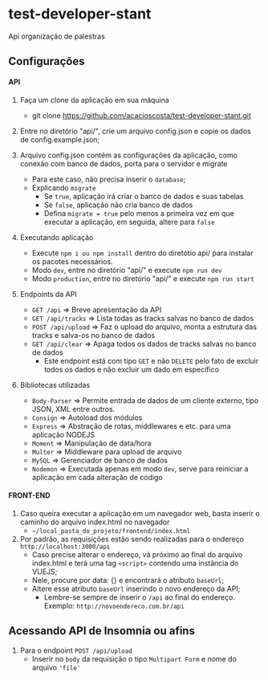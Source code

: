 # test-developer-stant

Api organização de palestras

## Configurações

#### API

1. Faça um clone da aplicação em sua máquina
   - git clone https://github.com/acacioscosta/test-developer-stant.git

2. Entre no diretório "api/", crie um arquivo config.json e copie os dados de config.example.json;
3. Arquivo config.json contém as configurações da aplicação, como conexão com banco de dados, porta para o servidor e migrate
   - Para este caso, não precisa inserir o `database`;
   - Explicando `migrate`
     - Se `true`, aplicação irá criar o banco de dados e suas tabelas
     - Se `false`, aplicação não cria banco de dados
     - Defina `migrate = true` pelo menos a primeira vez em que executar a aplicação, em seguida, altere para `false`
4. Executando aplicação
   - Execute `npm i ou npm install` dentro do diretótio api/ para instalar os pacotes necessários.
   - Modo `dev`, entre no diretório "api/" e execute `npm run dev`
   - Modo `production`, entre no diretório "api/" e execute `npm run start`
5. Endpoints da API
   - `GET /api` => Breve apresentação da API
   - `GET /api/tracks` => Lista todas as tracks salvas no banco de dados
   - `POST /api/upload` => Faz o upload do arquivo, monta a estrutura das tracks e salva-os no banco de dados
   - `GET /api/clear` => Apaga todos os dados de tracks salvas no banco de dados
     - Este endpoint está com tipo `GET` e não `DELETE` pelo fato de excluir todos os dados e não excluir um dado em específico
   
6. Bibliotecas utilizadas
   - `Body-Parser` => Permite entrada de dados de um cliente externo, tipo JSON, XML entre outros.
   - `Consign` => Autoload dos módulos
   - `Express` => Abstração de rotas, middlewares e etc. para uma aplicação NODEJS
   - `Moment` => Manipulação de data/hora
   - `Multer` => Middleware para upload de arquivo
   - `MySQL` => Gerenciador de banco de dados
   - `Nodemon` => Executada apenas em modo `dev`, serve para reiniciar a aplicação em cada alteração de código
   
#### FRONT-END

1. Caso queira executar a aplicação em um navegador web, basta inserir o caminho do arquivo index.html no navegador
   - `~/local_pasta_do_projeto/frontend/index.html`
2. Por padrão, as requisições estão sendo realizadas para o endereço `http://localhost:3000/api`
   - Caso precise alterar o endereço, vá próximo ao final do arquivo index.html e terá uma tag `<script>` contendo uma instância do VUEJS;
   - Nele, procure por data: {} e encontrará o atributo `baseUrl`;
   - Altere esse atributo `baseUrl` inserindo o novo endereço da API;
     - Lembre-se sempre de inserir o `/api` ao final do endereço. Exemplo: `http://novoendereco.com.br/api`
     
## Acessando API de Insomnia ou afins

1. Para o endpoint `POST /api/upload`
   - Inserir no `body` da requisição o tipo `Multipart Form` e nome do arquivo `'file'`
